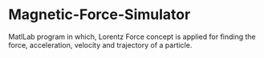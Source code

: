 # Magnetic-Force-Simulator
MatlLab program in which, Lorentz Force concept is applied for finding the force, acceleration, velocity and trajectory of a particle.
